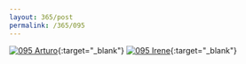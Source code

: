 ```yaml
---
layout: 365/post
permalink: /365/095
---
```


[![095 Arturo](https://c1.staticflickr.com/1/666/21146130054_c679d41699_c.jpg)](https://www.flickr.com/photos/131440297@N08/21146130054/){:target="_blank"}
[![095 Irene](https://c1.staticflickr.com/1/708/21756199772_266ef0ecdf_c.jpg)](https://www.flickr.com/photos/25124902@N04/21756199772/){:target="_blank"}


>

>
